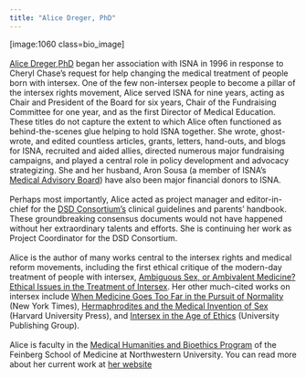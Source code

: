 ```yaml
---
title: "Alice Dreger, PhD"
---
```


[image:1060 class=bio_image]<br><br>[Alice Dreger,PhD][1] began her association with <span class="caps">ISNA</span> in 1996 in response to Cheryl Chase’s request for help changing the medical treatment of people born with intersex. One of the few non-intersex people to become a pillar of the intersex rights movement, Alice served <span class="caps">ISNA</span> for nine years, acting as Chair and President of the Board for six years, Chair of the Fundraising Committee for one year, and as the first Director of Medical Education. These titles do not capture the extent to which Alice often functioned as behind-the-scenes glue helping to hold <span class="caps">ISNA</span> together. She wrote, ghost-wrote, and edited countless articles, grants, letters, hand-outs, and blogs for <span class="caps">ISNA</span>, recruited and aided allies, directed numerous major fundraising campaigns, and played a central role in policy development and advocacy strategizing. She and her husband, Aron Sousa (a member of <span class="caps">ISNA</span>’s [Medical Advisory Board][2]) have also been major financial donors to <span class="caps">ISNA</span>. <br><br>Perhaps most importantly, Alice acted as project manager and editor-in-chief for the [<span class="caps">DSD</span> Consortium’s][3] clinical guidelines and parents’ handbook. These groundbreaking consensus documents would not have happened without her extraordinary talents and efforts. She is continuing her work as Project Coordinator for the <span class="caps">DSD</span> Consortium.<br><br>Alice is the author of many works central to the intersex rights and medical reform movements, including the first ethical critique of the modern-day treatment of people with intersex, [Ambiguous Sex, or Ambivalent Medicine? Ethical Issues in the Treatment of Intersex][4]. Her other much-cited works on intersex include [When Medicine Goes Too Far in the Pursuit of Normality][5] (New York Times), [Hermaphrodites and the Medical Invention of Sex][6] (Harvard University Press), and [Intersex in the Age of Ethics][7] (University Publishing Group). <br><br>Alice is faculty in the [Medical Humanities and Bioethics Program][8] of the Feinberg School of Medicine at Northwestern University. You can read more about her current work at [her website][9]

 [1]: http://www.alicedreger.com
 [2]: http://www.isna.org/about/medicalboard/
 [3]: http://www.dsdguidelines.org
 [4]: http://isna.org/articles/ambivalent_medicine
 [5]: http://www.nytimes.com/library/national/science/072898sci-essay.html
 [6]: http://www.alicedreger.com/reviews/invention
 [7]: http://www.isna.org/books/ageofethics
 [8]: http://www.medschool.northwestern.edu/mhb/
 [9]: http://www.alicedreger.com.<br>